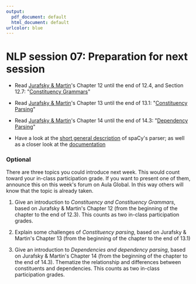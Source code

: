 ```yaml
---
output:
  pdf_document: default
  html_document: default
urlcolor: blue
---
```

# NLP session 07: Preparation for next session

 * Read [Jurafsky & Martin](https://web.stanford.edu/~jurafsky/slp3/old_dec21/)'s Chapter 12 until the end of 12.4, and Section 12.7: "[Constituency Grammars](https://web.stanford.edu/~jurafsky/slp3/old_dec21/12.pdf)"
 
 * Read [Jurafsky & Martin](https://web.stanford.edu/~jurafsky/slp3/old_dec21/)'s Chapter 13 until the end of 13.1: "[Constituency Parsing](https://web.stanford.edu/~jurafsky/slp3/old_dec21/13.pdf)"
 
 * Read [Jurafsky & Martin](https://web.stanford.edu/~jurafsky/slp3/old_dec21/)'s Chapter 14 until the end of 14.3: "[Dependency Parsing](https://web.stanford.edu/~jurafsky/slp3/old_dec21/14.pdf)"

  * Have a look at the [short general description](https://spacy.io/usage/linguistic-features#dependency-parse) of spaCy's parser; as well as a closer look at the [documentation](https://spacy.io/api/dependencyparser)


### Optional

There are three topics you could introduce next week. This would count toward your in-class participation grade. If you want to present one of them, announce this on this week's forum on Aula Global. In this way others will know that the topic is already taken. 

  1. Give an introduction to *Constituency and Constituency Grammars*, based on Jurafsky & Martin's Chapter 12 (from the beginning of the chapter to the end of 12.3). This counts as two in-class participation grades.
  
  2. Explain some challenges of *Constituency parsing*, based on Jurafsky & Martin's Chapter 13 (from the beginning of the chapter to the end of 13.1)

  3. Give an introduction to *Dependencies and dependency parsing*, based on Jurafsky & Martin's Chapter 14 (from the beginning of the chapter to the end of 14.3). Thematize the relationship and differences between constituents and dependencies. This counts as two in-class participation grades.